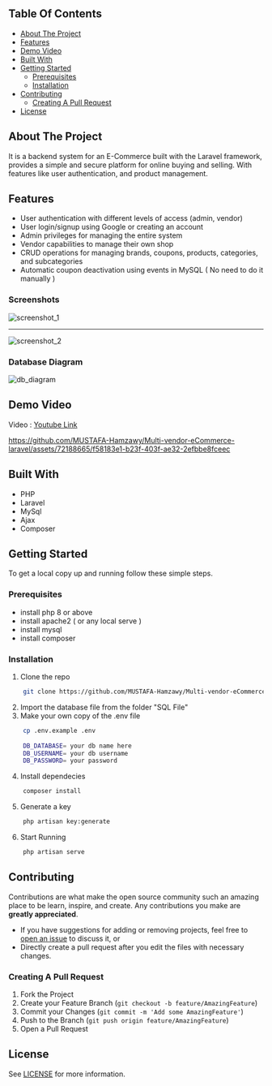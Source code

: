 <br/>

## Table Of Contents

- [About The Project](#about-the-project)
- [Features](#features)
- [Demo Video](#demo_video)
- [Built With](#built-with)
- [Getting Started](#getting-started)
  - [Prerequisites](#prerequisites)
  - [Installation](#installation)
- [Contributing](#contributing)
  - [Creating A Pull Request](#creating-a-pull-request)
- [License](#license)

## About The Project

It is a backend system for an E-Commerce built with the Laravel framework, provides a simple and secure platform for online buying and selling. With features like user authentication, and product management.

## Features
- User authentication with different levels of access (admin, vendor)
- User login/signup using Google or creating an account
- Admin privileges for managing the entire system
- Vendor capabilities to manage their own shop
- CRUD operations for managing brands, coupons, products, categories, and subcategories
- Automatic coupon deactivation using events in MySQL ( No need to do it manually )

### Screenshots
![screenshot_1](https://github.com/MUSTAFA-Hamzawy/Multi-vendor-eCommerce-laravel/assets/72188665/ed55f8ab-62ec-4bf6-86ac-d1a46b164841)


<hr />

![screenshot_2](https://github.com/MUSTAFA-Hamzawy/Multi-vendor-eCommerce-laravel/assets/72188665/40906698-aa10-48dc-b2ea-0e83eb48d5ca)


### Database Diagram

![db_diagram](https://github.com/MUSTAFA-Hamzawy/Multi-vendor-eCommerce-laravel/assets/72188665/11bf6490-056b-4356-ad33-3d382c48cb6c)



## Demo Video
Video : <a href="https://www.youtube.com/watch?v=goU6Rim3VOY" id="demo_video"> Youtube Link </a>


https://github.com/MUSTAFA-Hamzawy/Multi-vendor-eCommerce-laravel/assets/72188665/f58183e1-b23f-403f-ae32-2efbbe8fceec



## Built With

* PHP
* Laravel
* MySql
* Ajax
* Composer

## Getting Started

To get a local copy up and running follow these simple steps.

### Prerequisites

* install php 8 or above
* install apache2 ( or any local serve )
* install mysql
* install composer

### Installation

1. Clone the repo

```sh
    git clone https://github.com/MUSTAFA-Hamzawy/Multi-vendor-eCommerce-laravel.git
```

2. Import the database file from the folder "SQL File"
3. Make your own copy of the .env file
```sh
    cp .env.example .env
 
    DB_DATABASE= your db name here
    DB_USERNAME= your db username
    DB_PASSWORD= your password 
```

4. Install dependecies

```sh
    composer install
```
5. Generate a key
```sh
    php artisan key:generate
```
6. Start Running
```sh
    php artisan serve
```

## Contributing

Contributions are what make the open source community such an amazing place to be learn, inspire, and create. Any contributions you make are **greatly appreciated**.
- If you have suggestions for adding or removing projects, feel free to [open an issue](https://github.com/MUSTAFA-Hamzawy/Multi-vendor-eCommerce-laravel/issues/new) to discuss it, or
-  Directly create a pull request after you edit the files with necessary changes.

### Creating A Pull Request

1. Fork the Project
2. Create your Feature Branch (`git checkout -b feature/AmazingFeature`)
3. Commit your Changes (`git commit -m 'Add some AmazingFeature'`)
4. Push to the Branch (`git push origin feature/AmazingFeature`)
5. Open a Pull Request

## License
See [LICENSE](https://github.com/MUSTAFA-Hamzawy/Multi-vendor-eCommerce-laravel/blob/main/LICENSE) for more information.
